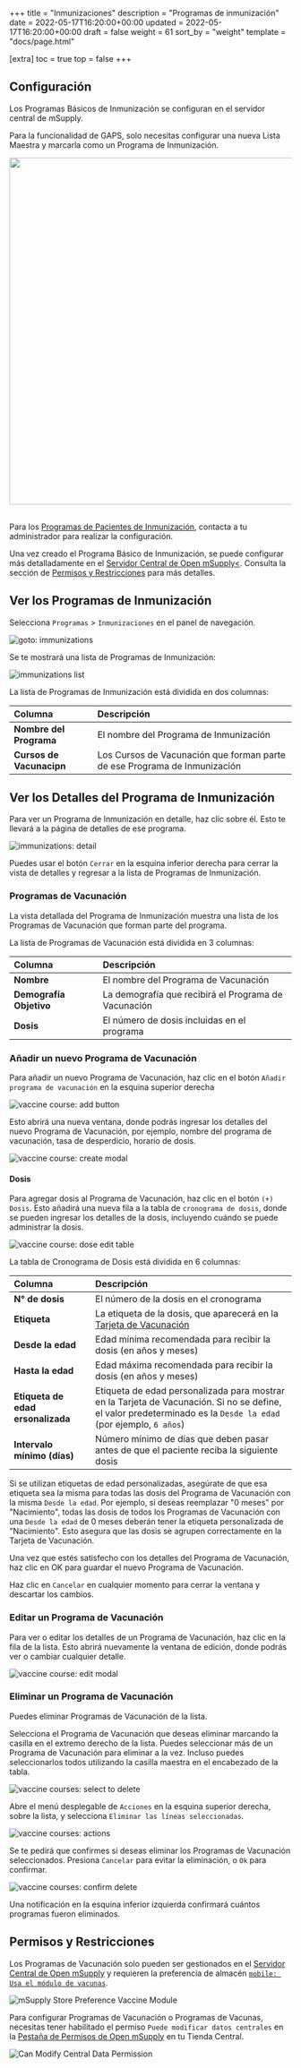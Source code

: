+++
title = "Inmunizaciones"
description = "Programas de inmunización"
date = 2022-05-17T16:20:00+00:00
updated = 2022-05-17T16:20:00+00:00
draft = false
weight = 61
sort_by = "weight"
template = "docs/page.html"

[extra]
toc = true
top = false
+++

## Configuración

Los Programas Básicos de Inmunización se configuran en el servidor central de mSupply.

Para la funcionalidad de GAPS, solo necesitas configurar una nueva Lista Maestra y marcarla como un Programa de Inmunización.

<div align="center">
    <img src="images/og_immunisation_program.png" width="620">
</div>
<br />

Para los [Programas de Pacientes de Inmunización](/docs/programs/program-module), contacta a tu administrador para realizar la configuración.

Una vez creado el Programa Básico de Inmunización, se puede configurar más detalladamente en el <a href='/docs/getting_started/central-server'>Servidor Central de Open mSupply<<a>. Consulta la sección de <a href="#permissions-restrictions">Permisos y Restricciones</a> para más detalles.

## Ver los Programas de Inmunización

Selecciona `Programas` > `Inmunizaciones` en el panel de navegación.

![goto: immunizations](images/goto_immunizations.png)

Se te mostrará una lista de Programas de Inmunización:

![immunizations list](images/immunizations.png)

La lista de Programas de Inmunización está dividida en dos columnas:

| Columna                  | Descripción                                                               |
| :----------------------- | :------------------------------------------------------------------------ |
| **Nombre del Programa**  | El nombre del Programa de Inmunización                                    |
| **Cursos de Vacunacipn** | Los Cursos de Vacunación que forman parte de ese Programa de Inmunización |

## Ver los Detalles del Programa de Inmunización

Para ver un Programa de Inmunización en detalle, haz clic sobre él. Esto te llevará a la página de detalles de ese programa.

![immunizations: detail](images/immunizations_detail.png)

Puedes usar el botón `Cerrar` en la esquina inferior derecha para cerrar la vista de detalles y regresar a la lista de Programas de Inmunización.

### Programas de Vacunación

La vista detallada del Programa de Inmunización muestra una lista de los Programas de Vacunación que forman parte del programa.

La lista de Programas de Vacunación está dividida en 3 columnas:

| Columna                 | Descripción                                          |
| :---------------------- | :--------------------------------------------------- |
| **Nombre**              | El nombre del Programa de Vacunación                 |
| **Demografía Objetivo** | La demografía que recibirá el Programa de Vacunación |
| **Dosis**               | El número de dosis incluidas en el programa          |

### Añadir un nuevo Programa de Vacunación

Para añadir un nuevo Programa de Vacunación, haz clic en el botón `Añadir programa de vacunación` en la esquina superior derecha

![vaccine course: add button](images/vaccine_course_add_button.png)

Esto abrirá una nueva ventana, donde podrás ingresar los detalles del nuevo Programa de Vacunación, por ejemplo, nombre del programa de vacunación, tasa de desperdicio, horario de dosis.

![vaccine course: create modal](images/vaccine_course_add.png)

#### Dosis

Para agregar dosis al Programa de Vacunación, haz clic en el botón `(+) Dosis`. Esto añadirá una nueva fila a la tabla de `cronograma de dosis`, donde se pueden ingresar los detalles de la dosis, incluyendo cuándo se puede administrar la dosis.

![vaccine course: dose edit table](images/vaccine_course_dose_edit.png)

La tabla de Cronograma de Dosis está dividida en 6 columnas:

| Columna                           | Descripción                                                                                                                                                     |
| :-------------------------------- | :-------------------------------------------------------------------------------------------------------------------------------------------------------------- |
| **N° de dosis**                   | El número de la dosis en el cronograma                                                                                                                          |
| **Etiqueta**                      | La etiqueta de la dosis, que aparecerá en la [Tarjeta de Vacunación](/docs/programs/program-module#vaccination-cards)                                           |
| **Desde la edad**                 | Edad mínima recomendada para recibir la dosis (en años y meses)                                                                                                 |
| **Hasta la edad**                 | Edad máxima recomendada para recibir la dosis (en años y meses)                                                                                                 |
| **Etiqueta de edad ersonalizada** | Etiqueta de edad personalizada para mostrar en la Tarjeta de Vacunación. Si no se define, el valor predeterminado es la `Desde la edad` (por ejemplo, `6 años`) |
| **Intervalo mínimo (días)**       | Número mínimo de días que deben pasar antes de que el paciente reciba la siguiente dosis                                                                        |

<div class="nota">
  Si se utilizan etiquetas de edad personalizadas, asegúrate de que esa etiqueta sea la misma para todas las dosis del Programa de Vacunación con la misma <code>Desde la edad</code>. Por ejemplo, si deseas reemplazar "0 meses" por "Nacimiento", todas las dosis de todos los Programas de Vacunación con una <code>Desde la edad</code> de 0 meses deberán tener la etiqueta personalizada de "Nacimiento". Esto asegura que las dosis se agrupen correctamente en la Tarjeta de Vacunación.
</div>

Una vez que estés satisfecho con los detalles del Programa de Vacunación, haz clic en OK para guardar el nuevo Programa de Vacunación.

Haz clic en `Cancelar` en cualquier momento para cerrar la ventana y descartar los cambios.

### Editar un Programa de Vacunación

Para ver o editar los detalles de un Programa de Vacunación, haz clic en la fila de la lista. Esto abrirá nuevamente la ventana de edición, donde podrás ver o cambiar cualquier detalle.

![vaccine course: edit modal](images/vaccine_course_detail.png)

### Eliminar un Programa de Vacunación

Puedes eliminar Programas de Vacunación de la lista.

Selecciona el Programa de Vacunación que deseas eliminar marcando la casilla en el extremo derecho de la lista. Puedes seleccionar más de un Programa de Vacunación para eliminar a la vez. Incluso puedes seleccionarlos todos utilizando la casilla maestra en el encabezado de la tabla.

![vaccine courses: select to delete](images/vaccine_courses_select.png)

Abre el menú desplegable de `Acciones` en la esquina superior derecha, sobre la lista, y selecciona `Eliminar las líneas seleccionadas`.

![vaccine courses: actions](images/immunizations_actions.png)

Se te pedirá que confirmes si deseas eliminar los Programas de Vacunación seleccionados. Presiona `Cancelar` para evitar la eliminación, o `Ok` para confirmar.

![vaccine courses: confirm delete](images/vaccine_courses_confirm_delete.png)

Una notificación en la esquina inferior izquierda confirmará cuántos programas fueron eliminados.

## Permisos y Restricciones

Los Programas de Vacunación solo pueden ser gestionados en el [Servidor Central de Open mSupply](/docs/getting_started/central-server) y requieren la preferencia de almacén [`mobile: Usa el módulo de vacunas`](https://docs.msupply.org.nz/cold_chain_equipment:mobile?s[]=vaccine#enable_the_vaccine_module_for_the_mobile_store).

![mSupply Store Preference Vaccine Module](images/vaccine_module.png)

Para configurar Programas de Vacunación o Programas de Vacunas, necesitas tener habilitado el permiso `Puede modificar datos centrales` en la [Pestaña de Permisos de Open mSupply](https://docs.msupply.org.nz/admin:managing_users?s[]=permission#open_msupply_permissions_tab) en tu Tienda Central.

![Can Modify Central Data Permission](images/can_modify_central.png)
